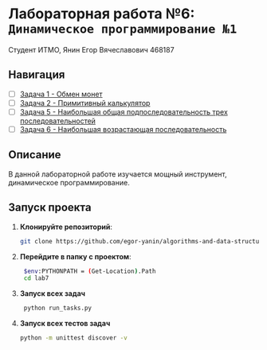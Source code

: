 # Лабораторная работа №6: `Динамическое программирование №1`

Студент ИТМО,  Янин Егор Вячеславович  468187
## Навигация

- [ ] [Задача 1 - Обмен монет](https://github.com/egor-yanin/algorithms-and-data-structures/tree/main/lab7/task1)
- [ ] [Задача 2 - Примитивный калькулятор](https://github.com/egor-yanin/algorithms-and-data-structures/tree/main/lab7/task2)
- [ ] [Задача 5 - Наибольшая общая подпоследовательность трех последовательностей](https://github.com/egor-yanin/algorithms-and-data-structures/tree/main/lab7/task5)
- [ ] [Задача 6 - Наибольшая возрастающая последовательность](https://github.com/egor-yanin/algorithms-and-data-structures/tree/main/lab7/task6)

## Описание
В данной лабораторной работе изучается мощный инструмент, динамическое
программирование.

## Запуск проекта
1. **Клонируйте репозиторий**:
   ```bash
   git clone https://github.com/egor-yanin/algorithms-and-data-structures.git
   ```
2. **Перейдите в папку с проектом**:
   ```bash
    $env:PYTHONPATH = (Get-Location).Path
    cd lab7
   ```
3. **Запуск всех задач**
   ```bash
    python run_tasks.py
   ```

4. **Запуск всех  тестов задач**
   ```bash
   python -m unittest discover -v
   ```